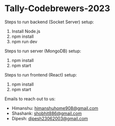 # Tally-Codebrewers-2023
Steps to run backend (Socket Server) setup:

1. Install Node.js
2. npm install
3. npm run dev

Steps to run server (MongoDB) setup:

1. npm install
2. npm start

Steps to run frontend (React) setup:

1. npm install
2. npm start

Emails to reach out to us:
- Himanshu: himanshuhome908@gmail.com
- Shashank: shobhit886@gmail.com
- Dipesh: dipesh23062003@gmail.com
